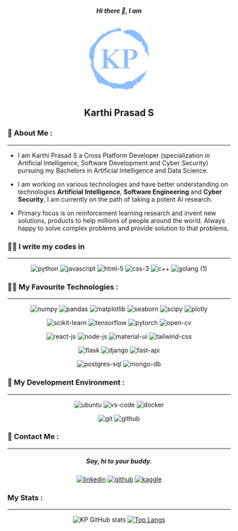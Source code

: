 <h5 align='center'> Hi there 👋, I am </h5>

<div align='center'>
<p align='center'>
  
 ![KP](https://github.com/karthi-prasad/assets/blob/main/KP.png)   
  
</p>

  <h2 align='center'>Karthi Prasad S</h2>
</div>

<h4 align='center'></h4>


###  :telescope:   About Me :
---

- I am Karthi Prasad S a Cross Platform Developer (specialization in Artificial Intelligence, Software Development and Cyber Security) pursuing my Bachelors in Artificial Intelligence and Data Science.

- I am working on various technologies and have better understanding on technologies **Artificial Intelligence**, **Software Engineering** and **Cyber Security**, I am currently on the path of taking a potent AI research. 

- Primary focus is on reinforcement learning research and invent new solutions, products to help millions of people around the world. Always happy to solve complex problems and provide solution to that problems.

### :technologist: I write my codes in
---

<div align='center'>
  
![python]([https://user-images.githubusercontent.com/107131277/211264488-976c0fcb-ce02-4b4a-9f1c-328206bc58c8.svg](https://camo.githubusercontent.com/314b3cbfef1fd5ba1499c31f41a8cc84ab036eb37427e0f28dbd2da4e619e95d/68747470733a2f2f696d672e736869656c64732e696f2f62616467652f707974686f6e2532302d2532333134333534432e7376673f267374796c653d666f722d7468652d6261646765266c6f676f3d707974686f6e266c6f676f436f6c6f723d676f6c64))
![javascript](https://user-images.githubusercontent.com/107131277/211264644-1f460ef5-4066-4d52-a018-56b44f983607.svg)
![html-5](https://user-images.githubusercontent.com/107131277/211265141-7087f5e5-008c-45bd-9081-6aa0187eba8a.svg)
![css-3](https://user-images.githubusercontent.com/107131277/211265210-f19163ae-4d27-4d64-a5e1-4f0941acc5bc.svg)
![c++](https://user-images.githubusercontent.com/107131277/211265260-1ff56ebe-542f-472e-b01d-b57f031f2b55.svg)
![golang (1)](https://user-images.githubusercontent.com/107131277/211265354-0a89177a-be93-4489-939d-3a6db5923cdb.svg)

</div>

### :superhero_man: My Favourite Technologies :
---
<!-- Data Preprocessing Tools -->
<div align='center'>
  
  ![numpy](https://user-images.githubusercontent.com/107131277/211266513-b7faefb9-f0af-4c0d-9e6a-e993ccb51edf.svg)
  ![pandas](https://user-images.githubusercontent.com/107131277/211266641-edd5467d-4e87-4d83-b89d-ae6ed52fedba.svg)
  ![matplotlib](https://user-images.githubusercontent.com/107131277/211266773-d4611e67-7414-41a6-8f96-3fe0e602b58a.svg)
  ![seaborn](https://user-images.githubusercontent.com/107131277/211266905-5fc539e2-28fb-44dc-9714-0c4d2ed7eb3f.svg)
  ![scipy](https://user-images.githubusercontent.com/107131277/211266993-fa6baad3-1d42-42b4-9a36-56be7d05493d.svg)
  ![plotly](https://user-images.githubusercontent.com/107131277/211267054-8a9553e6-7906-46aa-9c72-19326b239ba0.svg)
 
</div>

<!-- Machine Learning and Deep learning Algorithms -->
<div align='center'>
  
  ![scikit-learn](https://user-images.githubusercontent.com/107131277/211267421-3b9c3e69-af27-45f0-bc85-9b1b8a22594e.svg)
  ![tensorflow](https://user-images.githubusercontent.com/107131277/211267505-e4085391-32ee-49c5-9ef3-f512e8e568ed.svg)
  ![pytorch](https://user-images.githubusercontent.com/107131277/211267589-5bfdff10-a27a-4133-b816-461a2a0f111b.svg)
  ![open-cv](https://user-images.githubusercontent.com/107131277/211267740-68e460b7-f413-46a1-b1ee-0bb27ee07e83.svg)
  
</div>

<!-- FrontEnd JavaScript -->
<div align='center'>
  
  ![react-js](https://user-images.githubusercontent.com/107131277/211269204-bf099653-840d-47bf-a512-0d60476110b5.svg)
  ![node-js](https://user-images.githubusercontent.com/107131277/211269274-133b4edb-fef8-4f77-bf39-314a28c387d3.svg)
  ![material-ui](https://user-images.githubusercontent.com/107131277/211269337-d81ba633-e9f2-4424-a03c-94def5ba3ac5.svg)
  ![tailwind-css](https://user-images.githubusercontent.com/107131277/211269440-88db73d9-e63a-4acb-b509-d9cb16445bb1.svg)

</div>

<!-- BackEnd Python -->
<div align='center'>
  
  ![flask](https://user-images.githubusercontent.com/107131277/211268148-6ae61c46-40b7-471c-b7cb-c89f8a70b789.svg)
  ![django](https://user-images.githubusercontent.com/107131277/211268241-7da5d5be-c5af-4a35-8734-96a321061704.svg)
  ![fast-api](https://user-images.githubusercontent.com/107131277/211268321-d620fbd4-8f71-49eb-b0ff-b7aa4679f8ec.svg)

</div>

<!-- Databases -->
<div align='center'>
  
  ![postgres-sql](https://user-images.githubusercontent.com/107131277/211270125-ea2788c7-dd3b-4cf1-8510-feccf08dbbca.svg)
  ![mongo-db](https://user-images.githubusercontent.com/107131277/211270217-0961460d-5b96-4c28-a570-91b45799b5b7.svg)
  
</div>

### :ninja: My Development Environment :
---

<!-- Development Tools -->
<div align='center'>

 ![ubuntu](https://user-images.githubusercontent.com/107131277/211270639-27a0ae5e-da0e-4c22-ae3f-4876e65173ca.svg)
 ![vs-code](https://user-images.githubusercontent.com/107131277/211270749-8aba5918-a59d-4872-aaee-400237e5ebd8.svg)
 ![docker](https://user-images.githubusercontent.com/107131277/211270937-0f786e46-3971-4ad7-8f41-8a8dc2f7978a.svg)
 
</div>

<!-- Version control Tools -->
<div align='center'>
  
  ![git](https://user-images.githubusercontent.com/107131277/211274579-5a47b855-4a29-4ef1-8dc2-7f3cd106b89c.svg)
  ![github](https://user-images.githubusercontent.com/107131277/211274697-7f5db8cf-d59d-4f40-9b59-333e6412fb91.svg)

 </div>
 
 ### 	:raising_hand: Contact Me :
 ---
 
 <!-- Social Media -->
 <div align='center'>
  
  <h5> Say, hi to your buddy. </h5>
  
  [![linkedin](https://github.com/shikhar1020jais1/Git-Social/blob/master/Icons/LinkedIn.png (LinkedIn))][1]
  [![github](https://github.com/shikhar1020jais1/Git-Social/blob/master/Icons/Github.png (Github))][2]
  [![kaggle](https://github.com/shikhar1020jais1/Git-Social/blob/master/Icons/Kaggle.png (Kaggle))][3]
  
  
 </div>
 
 [1]: https://www.linkedin.com/in/karthi-prasad-s-85b159227/
 [2]: https://github.com/karthi-prasad77
 [3]: https://kaggle.com/

### My Stats :
---

<div align='center'>
  
  ![KP GitHub stats](https://github-readme-stats.vercel.app/api?username=Karthi-Prasad77&show_icons=true&theme=tokyonight)
  [![Top Langs](https://github-readme-stats.vercel.app/api/top-langs/?username=Karthi-Prasad77&layout=compact&theme=tokyonight)](https://github.com/anuraghazra/github-readme-stats)

</div>

